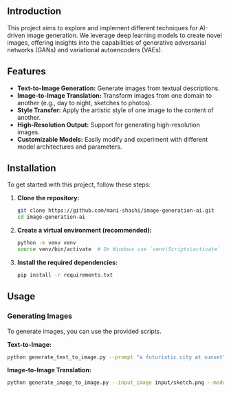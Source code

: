 
## Introduction

This project aims to explore and implement different techniques for AI-driven image generation. We leverage deep learning models to create novel images, offering insights into the capabilities of generative adversarial networks (GANs) and variational autoencoders (VAEs).

## Features

- **Text-to-Image Generation:** Generate images from textual descriptions.
- **Image-to-Image Translation:** Transform images from one domain to another (e.g., day to night, sketches to photos).
- **Style Transfer:** Apply the artistic style of one image to the content of another.
- **High-Resolution Output:** Support for generating high-resolution images.
- **Customizable Models:** Easily modify and experiment with different model architectures and parameters.

## Installation

To get started with this project, follow these steps:

1.  **Clone the repository:**
    ```bash
    git clone https://github.com/mani-shashi/image-generation-ai.git
    cd image-generation-ai
    ```

2.  **Create a virtual environment (recommended):**
    ```bash
    python -m venv venv
    source venv/bin/activate  # On Windows use `venv\Scripts\activate`
    ```

3.  **Install the required dependencies:**
    ```bash
    pip install -r requirements.txt
    ```

## Usage

### Generating Images

To generate images, you can use the provided scripts.

**Text-to-Image:**
```bash
python generate_text_to_image.py --prompt "a futuristic city at sunset" --output_path output/city_sunset.png
```

**Image-to-Image Translation:**
```bash
python generate_image_to_image.py --input_image input/sketch.png --model_type edges2photos --output_path output/photo_from_sketch.png
```


